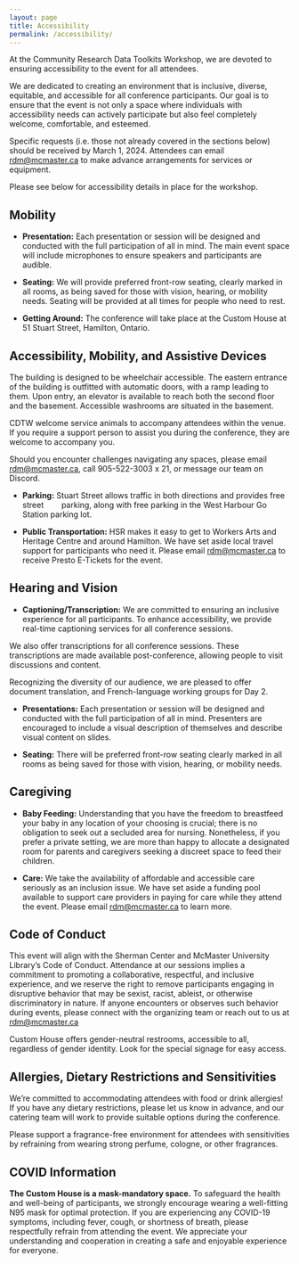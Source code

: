 ```yaml
---
layout: page
title: Accessibility
permalink: /accessibility/
---
```


At the Community Research Data Toolkits Workshop, we are devoted to ensuring accessibility to the event for all attendees. 

We are dedicated to creating an environment that is inclusive, diverse, equitable, and accessible for all conference participants. Our goal is to ensure that the event is not only a space where individuals with accessibility needs can actively participate but also feel completely welcome, comfortable, and esteemed. 

Specific requests (i.e. those not already covered in the sections below) should be received by March 1, 2024. Attendees can email rdm@mcmaster.ca to make advance arrangements for services or equipment. 

Please see below for accessibility details in place for the workshop. 

## Mobility 

- **Presentation:** Each presentation or session will be designed and conducted with the full participation of all in mind. The main event space will include microphones to ensure speakers and participants are audible. 

- **Seating:** We will provide preferred front-row seating, clearly marked in all rooms, as being saved for those with vision, hearing, or mobility needs. Seating will be provided at all times for people who need to rest. 

- **Getting Around:** The conference will take place at the Custom House at 51 Stuart Street, Hamilton, Ontario.  

## Accessibility, Mobility, and Assistive Devices  

The building is designed to be wheelchair accessible. The eastern entrance of the building is outfitted with automatic doors, with a ramp leading to them. Upon entry, an elevator is available to reach both the second floor and the basement. Accessible washrooms are situated in the basement. 

CDTW welcome service animals to accompany attendees within the venue. If you require a support person to assist you during the conference, they are welcome to accompany you. 

Should you encounter challenges navigating any spaces, please email rdm@mcmaster.ca, call 905-522-3003 x 21, or message our team on Discord. 

- **Parking:** Stuart Street allows traffic in both directions and provides free street   parking, along with free parking in the West Harbour Go Station parking lot. 

- **Public Transportation:** HSR makes it easy to get to Workers Arts and Heritage Centre and around Hamilton. We have set aside local travel support for participants who need it. Please email rdm@mcmaster.ca to receive Presto E-Tickets for the event. 

## Hearing and Vision 

- **Captioning/Transcription:** We are committed to ensuring an inclusive experience for all participants. To enhance accessibility, we provide real-time captioning services for all conference sessions.  

We also offer transcriptions for all conference sessions. These transcriptions are made available post-conference, allowing people to visit discussions and content. 

Recognizing the diversity of our audience, we are pleased to offer document translation, and French-language working groups for Day 2. 

- **Presentations:** Each presentation or session will be designed and conducted with the full participation of all in mind. Presenters are encouraged to include a visual description of themselves and describe visual content on slides.

- **Seating:** There will be preferred front-row seating clearly marked in all rooms as being saved for those with vision, hearing, or mobility needs. 


## Caregiving 

- **Baby Feeding:** Understanding that you have the freedom to breastfeed your baby in any location of your choosing is crucial; there is no obligation to seek out a secluded area for nursing. Nonetheless, if you prefer a private setting, we are more than happy to allocate a designated room for parents and caregivers seeking a discreet space to feed their children. 

- **Care:** We take the availability of affordable and accessible care seriously as an inclusion issue. We have set aside a funding pool available to support care providers in paying for care while they attend the event. Please email rdm@mcmaster.ca to learn more. 


## Code of Conduct 

This event will align with the Sherman Center and McMaster University Library’s Code of Conduct. Attendance at our sessions implies a commitment to promoting a collaborative, respectful, and inclusive experience, and we reserve the right to remove participants engaging in disruptive behavior that may be sexist, racist, ableist, or otherwise discriminatory in nature. If anyone encounters or observes such behavior during events, please connect with the organizing team or reach out to us at rdm@mcmaster.ca 

Custom House offers gender-neutral restrooms, accessible to all, regardless of gender identity. Look for the special signage for easy access.

## Allergies, Dietary Restrictions and Sensitivities 

We’re committed to accommodating attendees with food or drink allergies! If you have any dietary restrictions, please let us know in advance, and our catering team will work to provide suitable options during the conference. 

Please support a fragrance-free environment for attendees with sensitivities by refraining from wearing strong perfume, cologne, or other fragrances.  


## COVID Information 

**The Custom House is a mask-mandatory space.** To safeguard the health and well-being of participants, we strongly encourage wearing a well-fitting N95 mask for optimal protection. If you are experiencing any COVID-19 symptoms, including fever, cough, or shortness of breath, please respectfully refrain from attending the event. We appreciate your understanding and cooperation in creating a safe and enjoyable experience for everyone.
